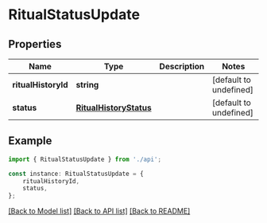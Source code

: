 # RitualStatusUpdate


## Properties

Name | Type | Description | Notes
------------ | ------------- | ------------- | -------------
**ritualHistoryId** | **string** |  | [default to undefined]
**status** | [**RitualHistoryStatus**](RitualHistoryStatus.md) |  | [default to undefined]

## Example

```typescript
import { RitualStatusUpdate } from './api';

const instance: RitualStatusUpdate = {
    ritualHistoryId,
    status,
};
```

[[Back to Model list]](../README.md#documentation-for-models) [[Back to API list]](../README.md#documentation-for-api-endpoints) [[Back to README]](../README.md)
